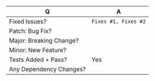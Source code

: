 <!--
Before making a PR, please read our contributing guidelines
https://github.com/redux-saga/redux-saga/blob/main/CONTRIBUTING.md

For issue references: Add a comma-separated list of a [closing word](https://help.github.com/articles/closing-issues-via-commit-messages/) followed by the ticket number fixed by the PR. (it should be underlined in the preview if done correctly)

-->

| Q                       | A <!--(Can use an emoji 👍) -->                                        |
| ----------------------- | ---------------------------------------------------------------------- |
| Fixed Issues?           | `Fixes #1, Fixes #2` <!-- remove the (`) quotes to link the issues --> |
| Patch: Bug Fix?         |                                                                        |
| Major: Breaking Change? |                                                                        |
| Minor: New Feature?     |                                                                        |
| Tests Added + Pass?     | Yes                                                                    |
| Any Dependency Changes? |                                                                        |

<!-- Describe your changes below in as much detail as possible -->
